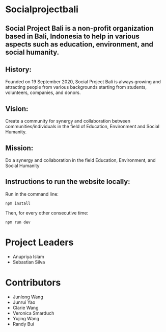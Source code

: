 # Socialprojectbali

## Social Project Bali is a non-profit organization based in Bali, Indonesia to help in various aspects such as education, environment, and social humanity.

## History:

Founded on 19 September 2020, Social Project Bali is always growing and attracting people from various backgrounds starting from students, volunteers, companies, and donors. 

## Vision: 

Create a community for synergy and collaboration between communities/individuals in the field of Education, Environment and Social Humanity.

## Mission: 
Do a synergy and collaboration in the field Education, Environment, and Social Humanity

## Instructions to run the website locally:

Run in the command line:

```npm install```

Then, for every other consecutive time:

```npm run dev```

# Project Leaders
- Anupriya Islam
- Sebastian Silva

# Contributors

- Junlong Wang
- Junrui Yao
- Clarie Wang
- Veronica Smarduch
- Yujing Wang
- Randy Bui
